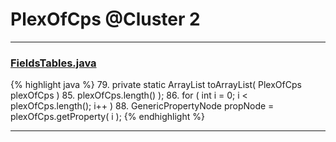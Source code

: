 # PlexOfCps @Cluster 2

***

### [FieldsTables.java](https://searchcode.com/codesearch/view/88635600/)
{% highlight java %}
79. private static ArrayList<PlexOfField> toArrayList( PlexOfCps plexOfCps )
85.             plexOfCps.length() );
86.     for ( int i = 0; i < plexOfCps.length(); i++ )
88.         GenericPropertyNode propNode = plexOfCps.getProperty( i );
{% endhighlight %}

***

